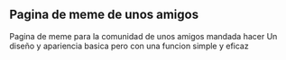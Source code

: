 ## Pagina de meme de unos amigos

Pagina de meme para la comunidad de unos amigos mandada hacer
Un diseño y apariencia basica pero con una funcion simple y eficaz